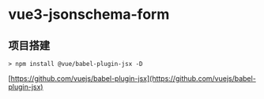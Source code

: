 # vue3-jsonschema-form

## 项目搭建

```shell
> npm install @vue/babel-plugin-jsx -D
```

[https://github.com/vuejs/babel-plugin-jsx](https://github.com/vuejs/babel-plugin-jsx)
